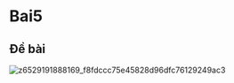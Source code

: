 # Bai5
## Đề bài
![z6529191888169_f8fdccc75e45828d96dfc76129249ac3](https://github.com/user-attachments/assets/41f0c683-f00a-413a-b7ca-8fc77be5a23e)
#
#
#
## 




